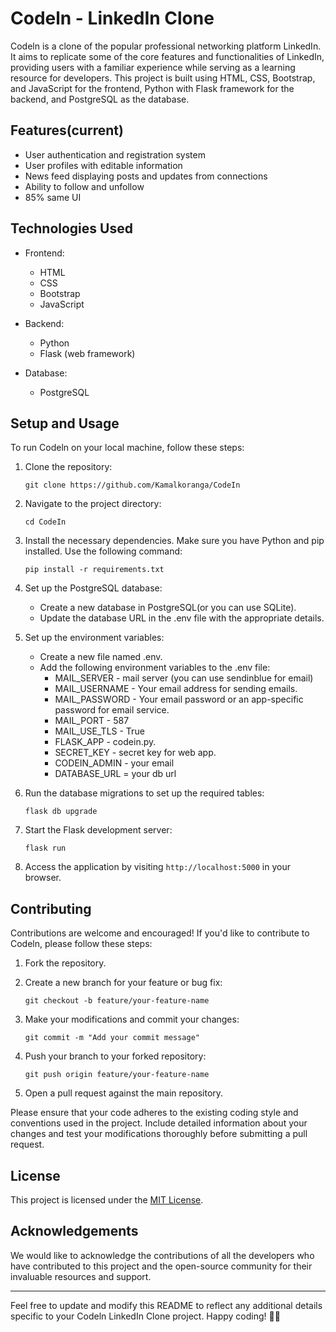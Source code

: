 # Codeln - LinkedIn Clone

Codeln is a clone of the popular professional networking platform LinkedIn. It aims to replicate some of the core features and functionalities of LinkedIn, providing users with a familiar experience while serving as a learning resource for developers. This project is built using HTML, CSS, Bootstrap, and JavaScript for the frontend, Python with Flask framework for the backend, and PostgreSQL as the database.

## Features(current)

- User authentication and registration system
- User profiles with editable information
- News feed displaying posts and updates from connections
- Ability to follow and unfollow
- 85% same UI

## Technologies Used

- Frontend:
  - HTML
  - CSS
  - Bootstrap
  - JavaScript

- Backend:
  - Python
  - Flask (web framework)

- Database:
  - PostgreSQL

## Setup and Usage

To run Codeln on your local machine, follow these steps:

1. Clone the repository:

   ```
   git clone https://github.com/Kamalkoranga/CodeIn
   ```

2. Navigate to the project directory:

    ```
    cd CodeIn
    ```

3. Install the necessary dependencies. Make sure you have Python and pip installed. Use the following command:

   ```
   pip install -r requirements.txt
   ```

4. Set up the PostgreSQL database:

   - Create a new database in PostgreSQL(or you can use SQLite).
   - Update the database URL in the .env file with the appropriate details.

5. Set up the environment variables:

    - Create a new file named .env.
    - Add the following environment variables to the .env file:
      - MAIL_SERVER - mail server (you can use sendinblue for email)
      - MAIL_USERNAME - Your email address for sending emails.
      - MAIL_PASSWORD - Your email password or an app-specific password for email service.
      - MAIL_PORT - 587
      - MAIL_USE_TLS - True
      - FLASK_APP - codein.py.
      - SECRET_KEY - secret key for web app.
      - CODEIN_ADMIN - your email
      - DATABASE_URL = your db url

6. Run the database migrations to set up the required tables:

   ```
   flask db upgrade
   ```

5. Start the Flask development server:

   ```
   flask run
   ```

6. Access the application by visiting `http://localhost:5000` in your browser.

## Contributing

Contributions are welcome and encouraged! If you'd like to contribute to Codeln, please follow these steps:

1. Fork the repository.

2. Create a new branch for your feature or bug fix:

   ```
   git checkout -b feature/your-feature-name
   ```

3. Make your modifications and commit your changes:

   ```
   git commit -m "Add your commit message"
   ```

4. Push your branch to your forked repository:

   ```
   git push origin feature/your-feature-name
   ```

5. Open a pull request against the main repository.

Please ensure that your code adheres to the existing coding style and conventions used in the project. Include detailed information about your changes and test your modifications thoroughly before submitting a pull request.

## License

This project is licensed under the [MIT License](LICENSE).

## Acknowledgements

We would like to acknowledge the contributions of all the developers who have contributed to this project and the open-source community for their invaluable resources and support.

---

Feel free to update and modify this README to reflect any additional details specific to your Codeln LinkedIn Clone project. Happy coding! 🚀✨
